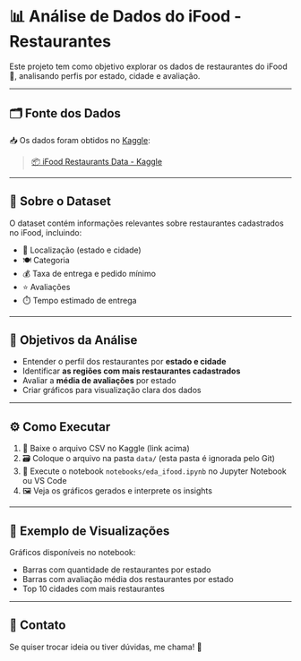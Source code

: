 # 📊 Análise de Dados do iFood - Restaurantes

Este projeto tem como objetivo explorar os dados de restaurantes do iFood 🛵, analisando perfis por estado, cidade e avaliação.

---

## 🗂️ Fonte dos Dados

📥 Os dados foram obtidos no [Kaggle](https://www.kaggle.com/datasets/ricardotachinardi/ifood-restaurants-data):

> [📦 iFood Restaurants Data - Kaggle](https://www.kaggle.com/datasets/ricardotachinardi/ifood-restaurants-data)

---

## 📌 Sobre o Dataset

O dataset contém informações relevantes sobre restaurantes cadastrados no iFood, incluindo:

- 📍 Localização (estado e cidade)  
- 🍽️ Categoria  
- 💰 Taxa de entrega e pedido mínimo  
- ⭐ Avaliações  
- ⏱️ Tempo estimado de entrega

---

## 🎯 Objetivos da Análise

- Entender o perfil dos restaurantes por **estado e cidade**  
- Identificar **as regiões com mais restaurantes cadastrados**  
- Avaliar a **média de avaliações** por estado  
- Criar gráficos para visualização clara dos dados

---

## ⚙️ Como Executar

1. 📁 Baixe o arquivo CSV no Kaggle (link acima)  
2. 🗃️ Coloque o arquivo na pasta `data/` (esta pasta é ignorada pelo Git)  
3. 📓 Execute o notebook `notebooks/eda_ifood.ipynb` no Jupyter Notebook ou VS Code  
4. 🖼️ Veja os gráficos gerados e interprete os insights

---

## 📸 Exemplo de Visualizações

Gráficos disponíveis no notebook:
- Barras com quantidade de restaurantes por estado  
- Barras com avaliação média dos restaurantes por estado  
- Top 10 cidades com mais restaurantes

---

## 🤝 Contato

Se quiser trocar ideia ou tiver dúvidas, me chama! 🚀
